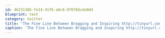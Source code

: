 ```yaml
---
id: 4623138b-fe14-41f6-a8c8-07078dcde0dd
blueprint: text
category: twitter
title: 'The Fine Line Between Bragging and Inspiring http://tinyurl.com/2bpm8dw (via @pulsepad)'
caption: 'The Fine Line Between Bragging and Inspiring http://tinyurl.com/2bpm8dw (via <span class="username username_linked">@<a href="https://twitter.com/pulsepad" title="pulsepad">pulsepad</a></span>)'
---
```


